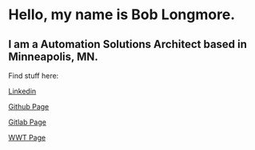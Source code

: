 # Hello, my name is Bob Longmore.

## I am a Automation Solutions Architect based in Minneapolis, MN.

Find stuff here:

[Linkedin](https://www.linkedin.com/in/boblongmore/)

[Github Page](https://github.com/boblongmore)

[Gitlab Page](https://gitlab.com/boblongmore)

[WWT Page](https://www.wwt.com/profile/bob-longmore/bio)
